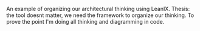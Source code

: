 An example of organizing our architectural thinking using LeanIX. 
Thesis: the tool doesnt matter, we need the framework to organize our thinking. 
To prove the point I'm doing all thinking and diagramming in code.
